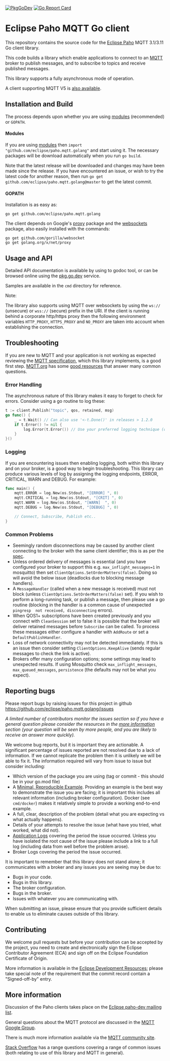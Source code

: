 
[![PkgGoDev](https://pkg.go.dev/badge/github.com/eclipse/paho.mqtt.golang)](https://pkg.go.dev/github.com/eclipse/paho.mqtt.golang)
[![Go Report Card](https://goreportcard.com/badge/github.com/eclipse/paho.mqtt.golang)](https://goreportcard.com/report/github.com/eclipse/paho.mqtt.golang)

Eclipse Paho MQTT Go client
===========================


This repository contains the source code for the [Eclipse Paho](https://eclipse.org/paho) MQTT 3.1/3.11 Go client library. 

This code builds a library which enable applications to connect to an [MQTT](https://mqtt.org) broker to publish 
messages, and to subscribe to topics and receive published messages.

This library supports a fully asynchronous mode of operation.

A client supporting MQTT V5 is [also available](https://github.com/eclipse/paho.golang).

Installation and Build
----------------------

The process depends upon whether you are using [modules](https://golang.org/ref/mod) (recommended) or `GOPATH`. 

#### Modules

If you are using [modules](https://blog.golang.org/using-go-modules) then `import "github.com/eclipse/paho.mqtt.golang"` 
and start using it. The necessary packages will be download automatically when you run `go build`. 

Note that the latest release will be downloaded and changes may have been made since the release. If you have 
encountered an issue, or wish to try the latest code for another reason, then run 
`go get github.com/eclipse/paho.mqtt.golang@master` to get the latest commit.

#### GOPATH

Installation is as easy as:

```
go get github.com/eclipse/paho.mqtt.golang
```

The client depends on Google's [proxy](https://godoc.org/golang.org/x/net/proxy) package and the 
[websockets](https://godoc.org/github.com/gorilla/websocket) package, also easily installed with the commands:

```
go get github.com/gorilla/websocket
go get golang.org/x/net/proxy
```


Usage and API
-------------

Detailed API documentation is available by using to godoc tool, or can be browsed online
using the [pkg.go.dev](https://pkg.go.dev/github.com/eclipse/paho.mqtt.golang) service.

Samples are available in the `cmd` directory for reference.

Note:

The library also supports using MQTT over websockets by using the `ws://` (unsecure) or `wss://` (secure) prefix in the
URI. If the client is running behind a corporate http/https proxy then the following environment variables `HTTP_PROXY`,
`HTTPS_PROXY` and `NO_PROXY` are taken into account when establishing the connection.

Troubleshooting
---------------

If you are new to MQTT and your application is not working as expected reviewing the
[MQTT specification](https://docs.oasis-open.org/mqtt/mqtt/v3.1.1/os/mqtt-v3.1.1-os.html), which this library implements,
is a good first step. [MQTT.org](https://mqtt.org) has some [good resources](https://mqtt.org/getting-started/) that answer many 
common questions.

### Error Handling

The asynchronous nature of this library makes it easy to forget to check for errors. Consider using a go routine to 
log these: 

```go
t := client.Publish("topic", qos, retained, msg)
go func() {
    _ = t.Wait() // Can also use '<-t.Done()' in releases > 1.2.0
    if t.Error() != nil {
        log.Error(t.Error()) // Use your preferred logging technique (or just fmt.Printf)
    }
}()
```

### Logging

If you are encountering issues then enabling logging, both within this library and on your broker, is a good way to
begin troubleshooting. This library can produce various levels of log by assigning the logging endpoints, ERROR, 
CRITICAL, WARN and DEBUG. For example:

```go
func main() {
	mqtt.ERROR = log.New(os.Stdout, "[ERROR] ", 0)
	mqtt.CRITICAL = log.New(os.Stdout, "[CRIT] ", 0)
	mqtt.WARN = log.New(os.Stdout, "[WARN]  ", 0)
	mqtt.DEBUG = log.New(os.Stdout, "[DEBUG] ", 0)

	// Connect, Subscribe, Publish etc..
}
```

### Common Problems

* Seemingly random disconnections may be caused by another client connecting to the broker with the same client 
identifier; this is as per the [spec](https://docs.oasis-open.org/mqtt/mqtt/v3.1.1/os/mqtt-v3.1.1-os.html#_Toc384800405).
* Unless ordered delivery of messages is essential (and you have configured your broker to support this e.g. 
  `max_inflight_messages=1` in mosquitto) then set `ClientOptions.SetOrderMatters(false)`. Doing so will avoid the 
  below issue (deadlocks due to blocking message handlers).
* A `MessageHandler` (called when a new message is received) must not block (unless 
  `ClientOptions.SetOrderMatters(false)` set). If you wish to perform a long-running task, or publish a message, then 
  please use a go routine (blocking in the handler is a common cause of unexpected `pingresp 
not received, disconnecting` errors). 
* When QOS1+ subscriptions have been created previously and you connect with `CleanSession` set to false it is possible that the broker will deliver retained 
messages before `Subscribe` can be called. To process these messages either configure a handler with `AddRoute` or
set a `DefaultPublishHandler`.
* Loss of network connectivity may not be detected immediately. If this is an issue then consider setting 
`ClientOptions.KeepAlive` (sends regular messages to check the link is active). 
* Brokers offer many configuration options; some settings may lead to unexpected results. If using Mosquitto check
`max_inflight_messages`, `max_queued_messages`, `persistence` (the defaults may not be what you expect).

Reporting bugs
--------------

Please report bugs by raising issues for this project in github https://github.com/eclipse/paho.mqtt.golang/issues

*A limited number of contributors monitor the issues section so if you have a general question please consider the 
resources in the [more information](#more-information) section (your question will be seen by more people, and you are 
likely to receive an answer more quickly).*

We welcome bug reports, but it is important they are actionable. A significant percentage of issues reported are not 
resolved due to a lack of information. If we cannot replicate the problem then it is unlikely we will be able to fix it. 
The information required will vary from issue to issue but consider including:  

* Which version of the package you are using (tag or commit - this should be in your go.mod file)
* A [Minimal, Reproducible Example](https://stackoverflow.com/help/minimal-reproducible-example). Providing an example 
is the best way to demonstrate the issue you are facing; it is important this includes all relevant information
(including broker configuration). Docker (see `cmd/docker`) makes it relatively simple to provide a working end-to-end 
example.
* A full, clear, description of the problem (detail what you are expecting vs what actually happens).
* Details of your attempts to resolve the issue (what have you tried, what worked, what did not).
* [Application Logs](#logging) covering the period the issue occurred. Unless you have isolated the root cause of the issue please include a link to a full log (including data from well before the problem arose).
* Broker Logs covering the period the issue occurred.

It is important to remember that this library does not stand alone; it communicates with a broker and any issues you are 
seeing may be due to:

* Bugs in your code.
* Bugs in this library.
* The broker configuration.
* Bugs in the broker.
* Issues with whatever you are communicating with.

When submitting an issue, please ensure that you provide sufficient details to enable us to eliminate causes outside of
this library.

Contributing
------------

We welcome pull requests but before your contribution can be accepted by the project, you need to create and 
electronically sign the Eclipse Contributor Agreement (ECA) and sign off on the Eclipse Foundation Certificate of Origin. 

More information is available in the 
[Eclipse Development Resources](http://wiki.eclipse.org/Development_Resources/Contributing_via_Git); please take special 
note of the requirement that the commit record contain a "Signed-off-by" entry.

More information
----------------

Discussion of the Paho clients takes place on the [Eclipse paho-dev mailing list](https://dev.eclipse.org/mailman/listinfo/paho-dev).

General questions about the MQTT protocol are discussed in the [MQTT Google Group](https://groups.google.com/forum/?hl=en-US&fromgroups#!forum/mqtt).

There is much more information available via the [MQTT community site](http://mqtt.org).

[Stack Overflow](https://stackoverflow.com/questions/tagged/mqtt+go) has a range questions covering a range of common 
issues (both relating to use of this library and MQTT in general).
